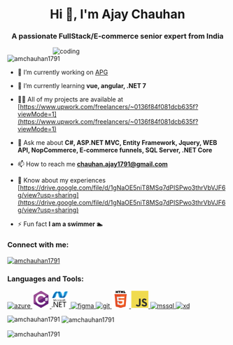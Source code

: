 <h1 align="center">Hi 👋, I'm Ajay Chauhan</h1>
<h3 align="center">A passionate FullStack/E-commerce senior expert from India</h3>

<img align="right" alt="coding" width="400" src="https://camo.githubusercontent.com/cae12fddd9d6982901d82580bdf321d81fb299141098ca1c2d4891870827bf17/68747470733a2f2f6d69726f2e6d656469756d2e636f6d2f6d61782f313336302f302a37513379765349765f7430696f4a2d5a2e676966" />

<p align="left"> <img src="https://komarev.com/ghpvc/?username=amchauhan1791&label=Profile%20views&color=0e75b6&style=flat" alt="amchauhan1791" /> </p>

- 🔭 I’m currently working on [APG](https://www.callapg.com/)

- 🌱 I’m currently learning **vue, angular, .NET 7**

- 👨‍💻 All of my projects are available at [https://www.upwork.com/freelancers/~0136f84f081dcb635f?viewMode=1](https://www.upwork.com/freelancers/~0136f84f081dcb635f?viewMode=1)

- 💬 Ask me about **C#, ASP.NET MVC, Entity Framework, Jquery, WEB API, NopCommerce, E-commerce funnels, SQL Server, .NET Core**

- 📫 How to reach me **chauhan.ajay1791@gmail.com**

- 📄 Know about my experiences [https://drive.google.com/file/d/1gNaOE5niT8MSq7dPISPwo3thrVbVJF6g/view?usp=sharing](https://drive.google.com/file/d/1gNaOE5niT8MSq7dPISPwo3thrVbVJF6g/view?usp=sharing)

- ⚡ Fun fact **I am a swimmer 🏊**

<h3 align="left">Connect with me:</h3>
<p align="left">
<a href="https://linkedin.com/in/amchauhan1791" target="blank"><img align="center" src="https://raw.githubusercontent.com/rahuldkjain/github-profile-readme-generator/master/src/images/icons/Social/linked-in-alt.svg" alt="amchauhan1791" height="30" width="40" /></a>
</p>

<h3 align="left">Languages and Tools:</h3>
<p align="left"> <a href="https://azure.microsoft.com/en-in/" target="_blank" rel="noreferrer"> <img src="https://www.vectorlogo.zone/logos/microsoft_azure/microsoft_azure-icon.svg" alt="azure" width="40" height="40"/> </a> <a href="https://www.w3schools.com/cs/" target="_blank" rel="noreferrer"> <img src="https://raw.githubusercontent.com/devicons/devicon/master/icons/csharp/csharp-original.svg" alt="csharp" width="40" height="40"/> </a> <a href="https://dotnet.microsoft.com/" target="_blank" rel="noreferrer"> <img src="https://raw.githubusercontent.com/devicons/devicon/master/icons/dot-net/dot-net-original-wordmark.svg" alt="dotnet" width="40" height="40"/> </a> <a href="https://www.figma.com/" target="_blank" rel="noreferrer"> <img src="https://www.vectorlogo.zone/logos/figma/figma-icon.svg" alt="figma" width="40" height="40"/> </a> <a href="https://git-scm.com/" target="_blank" rel="noreferrer"> <img src="https://www.vectorlogo.zone/logos/git-scm/git-scm-icon.svg" alt="git" width="40" height="40"/> </a> <a href="https://www.w3.org/html/" target="_blank" rel="noreferrer"> <img src="https://raw.githubusercontent.com/devicons/devicon/master/icons/html5/html5-original-wordmark.svg" alt="html5" width="40" height="40"/> </a> <a href="https://developer.mozilla.org/en-US/docs/Web/JavaScript" target="_blank" rel="noreferrer"> <img src="https://raw.githubusercontent.com/devicons/devicon/master/icons/javascript/javascript-original.svg" alt="javascript" width="40" height="40"/> </a> <a href="https://www.microsoft.com/en-us/sql-server" target="_blank" rel="noreferrer"> <img src="https://www.svgrepo.com/show/303229/microsoft-sql-server-logo.svg" alt="mssql" width="40" height="40"/> </a> <a href="https://www.adobe.com/products/xd.html" target="_blank" rel="noreferrer"> <img src="https://cdn.worldvectorlogo.com/logos/adobe-xd.svg" alt="xd" width="40" height="40"/> </a> </p>

<p><img align="left" src="https://github-readme-stats.vercel.app/api/top-langs?username=amchauhan1791&show_icons=true&locale=en&layout=compact" alt="amchauhan1791" /></p>

<p>&nbsp;<img align="center" src="https://github-readme-stats.vercel.app/api?username=amchauhan1791&show_icons=true&locale=en" alt="amchauhan1791" /></p>

<p><img align="center" src="https://github-readme-streak-stats.herokuapp.com/?user=amchauhan1791&" alt="amchauhan1791" /></p>
